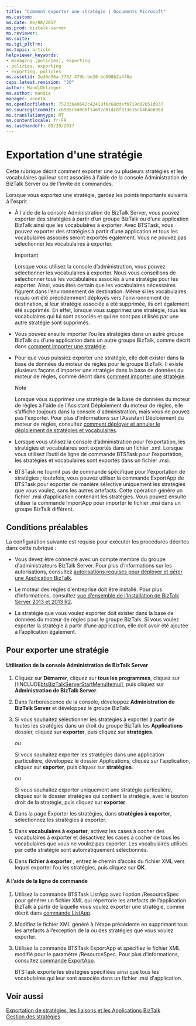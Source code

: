 ```yaml
---
title: "Comment exporter une stratégie | Documents Microsoft"
ms.custom: 
ms.date: 06/08/2017
ms.prod: biztalk-server
ms.reviewer: 
ms.suite: 
ms.tgt_pltfrm: 
ms.topic: article
helpviewer_keywords:
- managing [policies], exporting
- policies, exporting
- exporting, policies
ms.assetid: 2e46d96a-7762-479b-be20-bd590b2a4f0a
caps.latest.revision: "30"
author: MandiOhlinger
ms.author: mandia
manager: anneta
ms.openlocfilehash: 752336e0642c42418f6c68ddefb719d02051d937
ms.sourcegitcommit: cb908c540d8f1a692d01dc8f313e16cb4b4e696d
ms.translationtype: MT
ms.contentlocale: fr-FR
ms.lasthandoff: 09/20/2017
---
```

# <a name="how-to-export-a-policy"></a>Exportation d'une stratégie
Cette rubrique décrit comment exporter une ou plusieurs stratégies et les vocabulaires qui leur sont associés à l'aide de la console Administration de BizTalk Server ou de l'invite de commandes.  
  
 Lorsque vous exportez une stratégie, gardez les points importants suivants à l'esprit :  
  
-   À l'aide de la console Administration de BizTalk Server, vous pouvez exporter des stratégies à partir d’un groupe BizTalk ou d’une application BizTalk ainsi que les vocabulaires à exporter. Avec BTSTask, vous pouvez exporter des stratégies à partir d’une application et tous les vocabulaires associés seront exportés également. Vous ne pouvez pas sélectionner les vocabulaires à exporter.  
  
    > [!IMPORTANT]
    >  Lorsque vous utilisez la console d’administration, vous pouvez sélectionner les vocabulaires à exporter. Nous vous conseillons de sélectionner tous les vocabulaires associés à une stratégie pour les exporter. Ainsi, vous êtes certain que les vocabulaires nécessaires figurent dans l’environnement de destination. Même si les vocabulaires requis ont été précédemment déployés vers l'environnement de destination, si leur stratégie associée a été supprimée, ils ont également été supprimés. En effet, lorsque vous supprimez une stratégie, tous les vocabulaires qui lui sont associés et qui ne sont pas utilisés par une autre stratégie sont supprimés.  
  
-   Vous pouvez ensuite importer l’ou les stratégies dans un autre groupe BizTalk ou d’une application dans un autre groupe BizTalk, comme décrit dans [comment importer une stratégie](../core/how-to-import-a-policy.md).  
  
-   Pour que vous puissiez exporter une stratégie, elle doit exister dans la base de données du moteur de règles pour le groupe BizTalk. Il existe plusieurs façons d’importer une stratégie dans la base de données du moteur de règles, comme décrit dans [comment importer une stratégie](../core/how-to-import-a-policy.md).  
  
    > [!NOTE]
    >  Lorsque vous supprimez une stratégie de la base de données du moteur de règles à l'aide de l'Assistant Déploiement du moteur de règles, elle s’affiche toujours dans la console d'administration, mais vous ne pouvez pas l'exporter. Pour plus d’informations sur l’Assistant Déploiement du moteur de règles, consultez [comment déployer et annuler le déploiement de stratégies et vocabulaires](../core/how-to-deploy-and-undeploy-policies-and-vocabularies.md).  
  
-   Lorsque vous utilisez la console d’administration pour l’exportation, les stratégies et vocabulaires sont exportés dans un fichier .xml. Lorsque vous utilisez l’outil de ligne de commande BTSTask pour l’exportation, les stratégies et vocabulaires sont exportés dans un fichier .msi.  
  
-   BTSTask ne fournit pas de commande spécifique pour l'exportation de stratégies ; toutefois, vous pouvez utiliser la commande ExportApp de BTSTask pour exporter de manière sélective uniquement les stratégies que vous voulez, sans les autres artefacts. Cette opération génère un fichier .msi d’application contenant les stratégies. Vous pouvez ensuite utiliser la commande ImportApp pour importer le fichier .msi dans un groupe BizTalk différent.  
  
## <a name="prerequisites"></a>Conditions préalables  
 La configuration suivante est requise pour exécuter les procédures décrites dans cette rubrique :  
  
-   Vous devez être connecté avec un compte membre du groupe d'administrateurs BizTalk Server. Pour plus d’informations sur les autorisations, consultez [autorisations requises pour déployer et gérer une Application BizTalk](../core/permissions-required-for-deploying-and-managing-a-biztalk-application.md).  
  
-   Le moteur des règles d'entreprise doit être installé. Pour plus d’informations, consultez [vue d’ensemble de l’Installation de BizTalk Server 2013 et 2013 R2](http://msdn.microsoft.com/library/8041926c-cfc9-4eaf-9c28-a2c6e8015bc5).  
  
-   La stratégie que vous voulez exporter doit exister dans la base de données du moteur de règles pour le groupe BizTalk. Si vous voulez exporter la stratégie à partir d’une application, elle doit avoir été ajoutée à l’application également.  
  
## <a name="to-export-a-policy"></a>Pour exporter une stratégie  
  
#### <a name="using-the-biztalk-server-administration-console"></a>Utilisation de la console Administration de BizTalk Server  
  
1.  Cliquez sur **Démarrer**, cliquez sur **tous les programmes**, cliquez sur [!INCLUDE[btsBizTalkServerStartMenuItemui](../includes/btsbiztalkserverstartmenuitemui-md.md)], puis cliquez sur **Administration de BizTalk Server**.  
  
2.  Dans l’arborescence de la console, développez **Administration de BizTalk Server** et développez le groupe BizTalk.  
  
3.  Si vous souhaitez sélectionner les stratégies à exporter à partir de toutes les stratégies dans un droit du groupe BizTalk les **Applications** dossier, cliquez sur **exporter**, puis cliquez sur **stratégies**.  
  
     ou  
  
     Si vous souhaitez exporter les stratégies dans une application particulière, développez le dossier Applications, cliquez sur l’application, cliquez sur **exporter**, puis cliquez sur **stratégies**.  
  
     ou  
  
     Si vous souhaitez exporter uniquement une stratégie particulière, cliquez sur le dossier stratégies qui contient la stratégie, avec le bouton droit de la stratégie, puis cliquez sur **exporter**.  
  
4.  Dans la page Exporter les stratégies, dans **stratégies à exporter**, sélectionnez les stratégies à exporter.  
  
5.  Dans **vocabulaires à exporter**, activez les cases à cocher des vocabulaires à exporter et désactivez les cases à cocher de tous les vocabulaires que vous ne voulez pas exporter. Les vocabulaires utilisés par cette stratégie sont automatiquement sélectionnés.  
  
6.  Dans **fichier à exporter** , entrez le chemin d’accès du fichier XML vers lequel exporter l’ou les stratégies, puis cliquez sur **OK**.  
  
#### <a name="using-the-command-line"></a>À l’aide de la ligne de commande  
  
1.  Utilisez la commande BTSTask ListApp avec l’option /ResourceSpec pour générer un fichier XML qui répertorie les artefacts de l’application BizTalk à partir de laquelle vous voulez exporter une stratégie, comme décrit dans [commande ListApp](../core/listapp-command.md).  
  
2.  Modifiez le fichier XML généré à l’étape précédente en supprimant tous les artefacts à l’exception de la ou des stratégies que vous voulez exporter.  
  
3.  Utilisez la commande BTSTask ExportApp et spécifiez le fichier XML modifié pour le paramètre /ResourceSpec. Pour plus d’informations, consultez [commande ExportApp](../core/exportapp-command.md).  
  
     BTSTask exporte les stratégies spécifiées ainsi que tous les vocabulaires qui leur sont associés dans un fichier .msi d'application.  
  
## <a name="see-also"></a>Voir aussi  
 [Exportation de stratégies, les liaisons et les Applications BizTalk](../core/exporting-biztalk-applications-bindings-and-policies.md)   
 [Gestion des stratégies](../core/managing-policies.md)